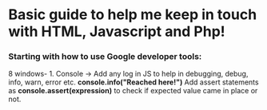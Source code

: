 <h1>Basic guide to help me keep in touch with HTML, Javascript and Php!</h1>

<h3>Starting with how to use Google developer tools: </h3>
8 windows-
1. Console -> Add any log in JS to help in debugging, debug, info, warn, error etc. <b>console.info("Reached here!")</b>
Add assert statements as <b>console.assert(expression)</b> to check if expected value came in place or not. 
